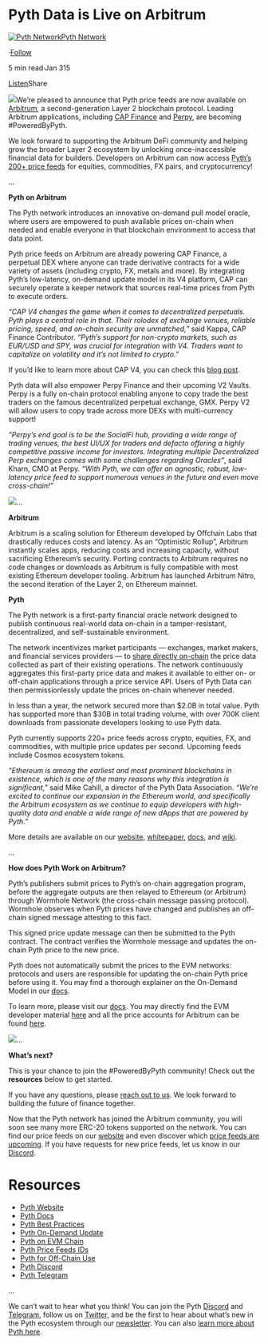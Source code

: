 Pyth Data is Live on Arbitrum
=============================

[![Pyth Network](https://miro.medium.com/v2/resize:fill:88:88/1*rdK3rHcWpkge6BRQRIwBjA.jpeg)](/?source=post_page-----bc2c7611cbae--------------------------------)[Pyth Network](/?source=post_page-----bc2c7611cbae--------------------------------)

·[Follow](https://medium.com/m/signin?actionUrl=https%3A%2F%2Fmedium.com%2F_%2Fsubscribe%2Fuser%2Ff55fccc0ad62&operation=register&redirect=https%3A%2F%2Fpythnetwork.medium.com%2Farbitrum-is-now-poweredbypyth-bc2c7611cbae&user=Pyth+Network&userId=f55fccc0ad62&source=post_page-f55fccc0ad62----bc2c7611cbae---------------------post_header-----------)

5 min read·Jan 315

[Listen](https://medium.com/m/signin?actionUrl=https%3A%2F%2Fmedium.com%2Fplans%3Fdimension%3Dpost_audio_button%26postId%3Dbc2c7611cbae&operation=register&redirect=https%3A%2F%2Fpythnetwork.medium.com%2Farbitrum-is-now-poweredbypyth-bc2c7611cbae&source=-----bc2c7611cbae---------------------post_audio_button-----------)Share

![](https://miro.medium.com/v2/resize:fit:1400/1*KNchOCqkZ4R1II5XPeBbTQ.jpeg)We’re pleased to announce that Pyth price feeds are now available on [Arbitrum](https://arbitrum.io/), a second-generation Layer 2 blockchain protocol. Leading Arbitrum applications, including [CAP Finance](https://cap.io/) and [Perpy](https://www.perpy.finance/), are becoming #PoweredByPyth.

We look forward to supporting the Arbitrum DeFi community and helping grow the broader Layer 2 ecosystem by unlocking once-inaccessible financial data for builders. Developers on Arbitrum can now access [Pyth’s 200+ price feeds](https://pyth.network/price-feeds/) for equities, commodities, FX pairs, and cryptocurrency!

…

**Pyth on Arbitrum**

The Pyth network introduces an innovative on-demand pull model oracle, where users are empowered to push available prices on-chain when needed and enable everyone in that blockchain environment to access that data point.

Pyth price feeds on Arbitrum are already powering CAP Finance, a perpetual DEX where anyone can trade derivative contracts for a wide variety of assets (including crypto, FX, metals and more). By integrating Pyth’s low-latency, on-demand update model in its V4 platform, CAP can securely operate a keeper network that sources real-time prices from Pyth to execute orders.

*“CAP V4 changes the game when it comes to decentralized perpetuals. Pyth plays a central role in that. Their rolodex of exchange venues, reliable pricing, speed, and on-chain security are unmatched,”* said Kappa, CAP Finance Contributor. *“Pyth’s support for non-crypto markets, such as EUR/USD and SPY, was crucial for integration with V4. Traders want to capitalize on volatility and it’s not limited to crypto.”*

If you’d like to learn more about CAP V4, you can check this [blog post](https://capfinance.medium.com/v4-public-beta-3da377ab2269).

Pyth data will also empower Perpy Finance and their upcoming V2 Vaults. Perpy is a fully on-chain protocol enabling anyone to copy trade the best traders on the famous decentralized perpetual exchange, GMX. Perpy V2 will allow users to copy trade across more DEXs with multi-currency support!

*“Perpy’s end goal is to be the SocialFi hub, providing a wide range of trading venues, the best UI/UX for traders and defacto offering a highly competitive passive income for investors. Integrating multiple Decentralized Perp exchanges comes with some challenges regarding Oracles”*, said Kharn, CMO at Perpy. *“With Pyth, we can offer an agnostic, robust, low-latency price feed to support numerous venues in the future and even move cross-chain!”*

![](https://miro.medium.com/v2/resize:fit:1400/1*54DjClqtQqmpogGIS7w8mQ.jpeg)…

**Arbitrum**

Arbitrum is a scaling solution for Ethereum developed by Offchain Labs that drastically reduces costs and latency. As an “Optimistic Rollup”, Arbitrum instantly scales apps, reducing costs and increasing capacity, without sacrificing Ethereum’s security. Porting contracts to Arbitrum requires no code changes or downloads as Arbitrum is fully compatible with most existing Ethereum developer tooling. Arbitrum has launched Arbitrum Nitro, the second iteration of the Layer 2, on Ethereum mainnet.

**Pyth**

The Pyth network is a first-party financial oracle network designed to publish continuous real-world data on-chain in a tamper-resistant, decentralized, and self-sustainable environment.

The network incentivizes market participants — exchanges, market makers, and financial services providers — to [share directly on-chain](https://docs.pyth.network/design-overview/pythnet) the price data collected as part of their existing operations. The network continuously aggregates this first-party price data and makes it available to either on- or off-chain applications through a price service API. Users of Pyth Data can then permissionlessly update the prices on-chain whenever needed.

In less than a year, the network secured more than $2.0B in total value. Pyth has supported more than $30B in total trading volume, with over 700K client downloads from passionate developers looking to use Pyth data.

Pyth currently supports 220+ price feeds across crypto, equities, FX, and commodities, with multiple price updates per second. Upcoming feeds include Cosmos ecosystem tokens.

*“Ethereum is among the earliest and most prominent blockchains in existence, which is one of the many reasons why this integration is significant,”* said Mike Cahill, a director of the Pyth Data Association. *“We’re excited to continue our expansion in the Ethereum world, and specifically the Arbitrum ecosystem as we continue to equip developers with high-quality data and enable a wide range of new dApps that are powered by Pyth.”*

More details are available on our [website](https://pyth.network/), [whitepaper](https://pyth.network/whitepaper.pdf), [docs](https://docs.pyth.network/), and [wiki](https://wiki.defillama.com/wiki/Pyth_Network).

…

**How does Pyth Work on Arbitrum?**

Pyth’s publishers submit prices to Pyth’s on-chain aggregation program, before the aggregate outputs are then relayed to Ethereum (or Arbitrum) through Wormhole Network (the cross-chain message passing protocol). Wormhole observes when Pyth prices have changed and publishes an off-chain signed message attesting to this fact.

This signed price update message can then be submitted to the Pyth contract. The contract verifies the Wormhole message and updates the on-chain Pyth price to the new price.

Pyth does not automatically submit the prices to the EVM networks: protocols and users are responsible for updating the on-chain Pyth price before using it. You may find a thorough explainer on the On-Demand Model in our [docs](https://docs.pyth.network/consume-data/on-demand).

To learn more, please visit our [docs](https://docs.pyth.network/). You may directly find the EVM developer material [here](https://docs.pyth.network/consume-data/evm) and all the price accounts for Arbitrum can be found [here](https://pyth.network/developers/price-feed-ids#pyth-evm-mainnet).

![](https://miro.medium.com/v2/resize:fit:1400/1*HrL265kK2nrCZHs5lz1xtw.png)…

**What’s next?**

This is your chance to join the #PoweredByPyth community! Check out the **resources** below to get started.

If you have any questions, please [reach out to us](https://discord.gg/invite/PythNetwork). We look forward to building the future of finance together.

Now that the Pyth network has joined the Arbitrum community, you will soon see many more ERC-20 tokens supported on the network. You can find our price feeds on our [website](https://pyth.network/price-feeds/) and even discover which [price feeds are upcoming](https://pyth.network/price-feeds/?status=coming+soon). If you have requests for new price feeds, let us know in our [Discord](https://discord.gg/invite/PythNetwork).

Resources
=========

* [Pyth Website](https://pyth.network/)
* [Pyth Docs](https://docs.pyth.network/)
* [Pyth Best Practices](https://docs.pyth.network/consume-data/best-practices)
* [Pyth On-Demand Update](https://docs.pyth.network/consume-data/on-demand)
* [Pyth on EVM Chain](https://docs.pyth.network/consume-data/evm)
* [Pyth Price Feeds IDs](https://pyth.network/developers/price-feed-ids/)
* [Pyth for Off-Chain Use](https://docs.pyth.network/consume-data/off-chain)
* [Pyth Discord](https://discord.gg/invite/PythNetwork)
* [Pyth Telegram](https://t.me/Pyth_Network)

…

We can’t wait to hear what you think! You can join the Pyth [Discord](https://discord.gg/invite/PythNetwork) and [Telegram](https://t.me/Pyth_Network), follow us on [Twitter,](https://twitter.com/PythNetwork) and be the first to hear about what’s new in the Pyth ecosystem through our [newsletter](https://pyth.substack.com/). You can also [learn more about Pyth here](https://linktr.ee/pythnetwork/).

